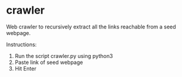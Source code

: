 # crawler

Web crawler to recursively extract all the links reachable from a seed webpage.


Instructions:

1. Run the script crawler.py using python3
2. Paste link of seed webpage
3. Hit Enter